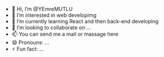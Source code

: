 - 👋 Hi, I’m @YEmreMUTLU
- 👀 I’m interested in web developimg
- 🌱 I’m currently learning  React and then back-end developing
- 💞️ I’m looking to collaborate on ...
- 📫 You can send me a mail or massage here
- 😄 Pronouns: ...
- ⚡ Fun fact: ...

<!---
YEmreMUTLU/YEmreMUTLU is a ✨ special ✨ repository because its `README.md` (this file) appears on your GitHub profile.
You can click the Preview link to take a look at your changes.
--->
